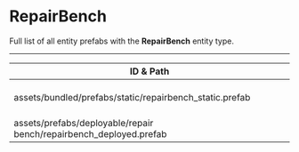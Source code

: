 # RepairBench
Full list of all <Badge type="warning" text="2"/> entity prefabs with the **RepairBench** entity type.

---
| ID & Path |
| --- |
| <a href="#1123731744"><Badge id="1123731744" type="tip" text="#"/></a> <Badge type="tip" text="1123731744"/> <Badge type="info" text="Poolable"/> <br> assets/bundled/prefabs/static/repairbench_static.prefab |
| <a href="#3846783416"><Badge id="3846783416" type="tip" text="#"/></a> <Badge type="tip" text="3846783416"/> <Badge type="info" text="Poolable"/> <Badge type="info" text="Model"/> <Badge type="info" text="GroundWatch"/> <Badge type="info" text="DestroyOnGroundMissing"/> <Badge type="info" text="Deployable"/> <Badge type="info" text="Gibbable"/> <Badge type="info" text="Construction"/> <Badge type="info" text="DeployableDecay"/> <br> assets/prefabs/deployable/repair bench/repairbench_deployed.prefab |
